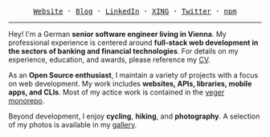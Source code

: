 <p align="center">
  <samp>
    <a href="https://jan-mueller.at/">Website</a> ·
    <a href="https://jan-mueller.at/blog">Blog</a> ·
    <a href="https://www.linkedin.com/in/jan-patrick-mueller/">LinkedIn</a> ·
    <a href="https://www.xing.com/profile/Jan_Mueller1092/cv">XING</a> ·
    <a href="https://twitter.com/DerYeger">Twitter</a> ·
    <a href="https://www.npmjs.com/~yeger">npm</a>
  </samp>
</p>

___

Hey! I'm a German **senior software engineer living in Vienna**.
My professional experience is centered around **full-stack web development in the sectors of banking and financial technologies**. For details on my experience, education, and awards, please reference my [CV](https://janmueller.dev/#experience).

As an **Open Source enthusiast**, I maintain a variety of projects with a focus on web development. My work includes **websites, APIs, libraries, mobile apps, and CLIs**.
Most of my actice work is contained in the [yeger monorepo](https://github.com/DerYeger/yeger).

Beyond development, I enjoy **cycling**, **hiking**, and **photography**.
A selection of my photos is available in my [gallery](https://janmueller.dev/photography).
